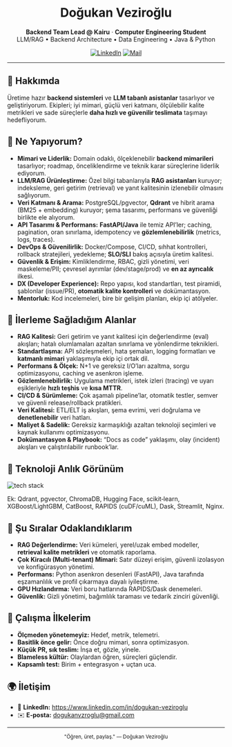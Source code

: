 <div align="center">

# Doğukan Veziroğlu

**Backend Team Lead @ Kairu** · **Computer Engineering Student**  
LLM/RAG • Backend Architecture • Data Engineering • Java & Python

[![LinkedIn](https://img.shields.io/badge/LinkedIn-Do%C4%9Fukan%20Veziro%C4%9Flu-blue?logo=linkedin&logoColor=white)](https://www.linkedin.com/in/dogukan-veziroglu)
[![Mail](https://img.shields.io/badge/Email-dogukanvzroglu%40gmail.com-red)](mailto:dogukanvzroglu@gmail.com)

</div>

---

## 👋 Hakkımda
Üretime hazır **backend sistemleri** ve **LLM tabanlı asistanlar** tasarlıyor ve geliştiriyorum. Ekipleri; iyi mimari, güçlü veri katmanı, ölçülebilir kalite metrikleri ve sade süreçlerle **daha hızlı ve güvenilir teslimata** taşımayı hedefliyorum.

## 🧭 Ne Yapıyorum?
- **Mimari ve Liderlik:** Domain odaklı, ölçeklenebilir **backend mimarileri** tasarlıyor; roadmap, önceliklendirme ve teknik karar süreçlerine liderlik ediyorum.
- **LLM/RAG Ürünleştirme:** Özel bilgi tabanlarıyla **RAG asistanları** kuruyor; indeksleme, geri getirim (retrieval) ve yanıt kalitesinin izlenebilir olmasını sağlıyorum.
- **Veri Katmanı & Arama:** PostgreSQL/pgvector, **Qdrant** ve hibrit arama (BM25 + embedding) kuruyor; şema tasarımı, performans ve güvenliği birlikte ele alıyorum.
- **API Tasarımı & Performans:** **FastAPI/Java** ile temiz API’ler; caching, pagination, oran sınırlama, idempotency ve **gözlemlenebilirlik** (metrics, logs, traces).
- **DevOps & Güvenilirlik:** Docker/Compose, CI/CD, sıhhat kontrolleri, rollback stratejileri, yedekleme; **SLO/SLI** bakış açısıyla üretim kalitesi.
- **Güvenlik & Erişim:** Kimliklendirme, RBAC, gizli yönetimi, veri maskeleme/PII; çevresel ayrımlar (dev/stage/prod) ve **en az ayrıcalık** ilkesi.
- **DX (Developer Experience):** Repo yapısı, kod standartları, test piramidi, şablonlar (issue/PR), **otomatik kalite kontrolleri** ve dokümantasyon.
- **Mentorluk:** Kod incelemeleri, bire bir gelişim planları, ekip içi atölyeler.

## 📌 İlerleme Sağladığım Alanlar
- **RAG Kalitesi:** Geri getirim ve yanıt kalitesi için değerlendirme (eval) akışları; hatalı olumlamaları azaltan sınırlama ve yönlendirme teknikleri.
- **Standartlaşma:** API sözleşmeleri, hata şemaları, logging formatları ve **katmanlı mimari** yaklaşımıyla ekip içi ortak dil.
- **Performans & Ölçek:** N+1 ve gereksiz I/O’ları azaltma, sorgu optimizasyonu, caching ve asenkron işleme.
- **Gözlemlenebilirlik:** Uygulama metrikleri, istek izleri (tracing) ve uyarı eşikleriyle **hızlı teşhis** ve **kısa MTTR**.
- **CI/CD & Sürümleme:** Çok aşamalı pipeline’lar, otomatik testler, semver ve güvenli release/rollback pratikleri.
- **Veri Kalitesi:** ETL/ELT iş akışları, şema evrimi, veri doğrulama ve **denetlenebilir** veri hatları.
- **Maliyet & Sadelik:** Gereksiz karmaşıklığı azaltan teknoloji seçimleri ve kaynak kullanımı optimizasyonu.
- **Dokümantasyon & Playbook:** “Docs as code” yaklaşımı, olay (incident) akışları ve çalıştırılabilir runbook’lar.

## 🧰 Teknoloji Anlık Görünüm
<p>
  <img src="https://skillicons.dev/icons?i=java,python,git,linux,docker,postgres,redis,aws,fastapi,flask,react&perline=8" alt="tech stack"/>
</p>

Ek: Qdrant, pgvector, ChromaDB, Hugging Face, scikit‑learn, XGBoost/LightGBM, CatBoost, RAPIDS (cuDF/cuML), Dask, Streamlit, Nginx.

## 🔭 Şu Sıralar Odaklandıklarım
- **RAG Değerlendirme:** Veri kümeleri, yerel/uzak embed modeller, **retrieval kalite metrikleri** ve otomatik raporlama.
- **Çok Kiracılı (Multi‑tenant) Mimari:** Satır düzeyi erişim, güvenli izolasyon ve konfigürasyon yönetimi.
- **Performans:** Python asenkron desenleri (FastAPI), Java tarafında eşzamanlılık ve profil çıkarmaya dayalı iyileştirme.
- **GPU Hızlandırma:** Veri boru hatlarında RAPIDS/Dask denemeleri.
- **Güvenlik:** Gizli yönetimi, bağımlılık taraması ve tedarik zinciri güvenliği.

## 🧠 Çalışma İlkelerim
- **Ölçmeden yönetemeyiz:** Hedef, metrik, telemetri.
- **Basitlik önce gelir:** Önce doğru mimari, sonra optimizasyon.
- **Küçük PR, sık teslim:** İnşa et, gözle, yinele.
- **Blameless kültür:** Olaylardan öğren, süreçleri güçlendir.
- **Kapsamlı test:** Birim + entegrasyon + uçtan uca.

## 🌍 İletişim
- 🔗 **LinkedIn:** https://www.linkedin.com/in/dogukan-veziroglu  
- ✉️ **E‑posta:** dogukanvzroglu@gmail.com

---

<p align="center">
<sub>"Öğren, üret, paylaş." — Doğukan Veziroğlu</sub>
</p>
